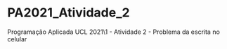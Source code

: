 # PA2021_Atividade_2
Programação Aplicada UCL 2021\1 - Atividade 2 - Problema da escrita no celular
